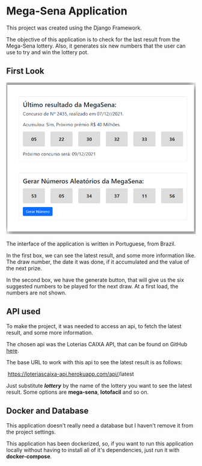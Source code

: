# Mega-Sena Application

This project was created using the Django Framework.

The objective of this application is to check for the last result from the Mega-Sena lottery. Also, it generates six new numbers that the user can use to try and win the lottery pot.

## First Look

<img src="/app-look.png" alt="The look of the application" style="zoom:80%;" />

The interface of the application is written in Portuguese, from Brazil.

In the first box, we can see the latest result, and some more information like. The draw number, the date it was done, if it accumulated and the value of the next prize.

In the second box, we have the generate button, that will give us the six suggested numbers to be played for the next draw. At a first load, the numbers are not shown.

## API used

To make the project, it was needed to access an api, to fetch the latest result, and some more information.

The chosen api was the Loterias CAIXA API, that can be found on GitHub [here](https://github.com/guto-alves/loterias-api).

The base URL to work with this api to see the latest result is as follows:

​	https://loteriascaixa-api.herokuapp.com/api/<lottery>/latest

Just substitute ___lottery___ by the name of the lottery you want to see the latest result. Some options are __mega-sena__, __lotofacil__ and so on.

## Docker and Database

This application doesn't really need a database but I haven't remove it from the project settings.

This application has been dockerized, so, if you want to run this application locally without having to install all of it's dependencies, just run it with __docker-compose__.
